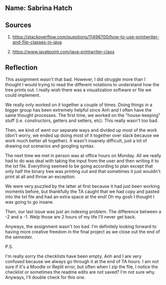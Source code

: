## Name: Sabrina Hatch
## Sources
1. https://stackoverflow.com/questions/11496700/how-to-use-printwriter-and-file-classes-in-java

2. https://www.javatpoint.com/java-printwriter-class 
## Reflection

This assignment wasn't that bad. However, I did struggle more than I thought I would trying to read the different notations to understand how the tree prints out. I really wish there was a visualization software or file we could implement. 

We really only worked on it together a couple of times. Doing things in a bigger group has been extremely helpful since Anh and I often have the same thought processes. The first time, we worked on the "house-keeping" stuff (i.e. constructors, getters and setters, etc). This really wasn't too bad. 

Then, we kind of went our separate ways and divided up most of the work (don't worry, we ended up doing most of it together over slack because we work much better all together). It wasn't insanely difficult, just a lot of drawing out scenarios and googling syntax. 

The next time we met in person was at office hours on Monday. All we really had to do was deal with taking the input from the user and then writing it to the txt file. Everything seemed to be going according to plan except that only half the binary tree was printing out and that sometimes it just wouldn't print at all and throw an exception. 

We were very puzzled by the latter at first because it had just been working moments before, but thankfully the TA caught that we had copy and pasted into the txt file and had an extra space at the end! Oh my gosh I thought I was going to go insane.

Then, our last issue was just an indexing problem. The difference between a -2 and a -1. Welp those are 2 hours of my life I'll never get back. 

Anyways, the assignment wasn't too bad. I'm definitely looking forward to having more creative freedom in the final project as we close out the end of the semester. 

P.S.

I'm really sorry the checklists have been empty. Anh and I are very confused because we always go through it at the end of TA hours. I am not sure if it's a Moodle or Replit error, but often when I zip the file, I notice the checklist or sometimes the readme edits are not saved? I'm not sure why. Anyways, I'll double check for this one. 